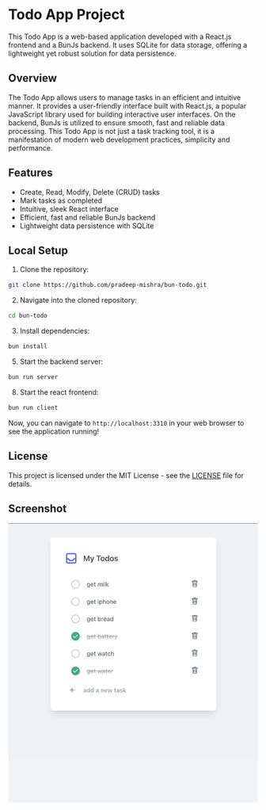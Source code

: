 # Todo App Project

This Todo App is a web-based application developed with a React.js frontend and a BunJs backend. It uses SQLite for data storage, offering a lightweight yet robust solution for data persistence.

## Overview

The Todo App allows users to manage tasks in an efficient and intuitive manner. It provides a user-friendly interface built with React.js, a popular JavaScript library used for building interactive user interfaces. On the backend, BunJs is utilized to ensure smooth, fast and reliable data processing. This Todo App is not just a task tracking tool, it is a manifestation of modern web development practices, simplicity and performance.

## Features

- Create, Read, Modify, Delete (CRUD) tasks
- Mark tasks as completed
- Intuitive, sleek React interface
- Efficient, fast and reliable BunJs backend
- Lightweight data persistence with SQLite

## Local Setup

1. Clone the repository:

```bash
git clone https://github.com/pradeep-mishra/bun-todo.git
```

2. Navigate into the cloned repository:

```bash
cd bun-todo
```

3. Install dependencies:

```bash
bun install
```

5. Start the backend server:

```bash
bun run server
```

8. Start the react frontend:

```bash
bun run client
```

Now, you can navigate to `http://localhost:3310` in your web browser to see the application running!

## License

This project is licensed under the MIT License - see the [LICENSE](LICENSE) file for details.

## Screenshot

![Screenshot](/todo.png)
